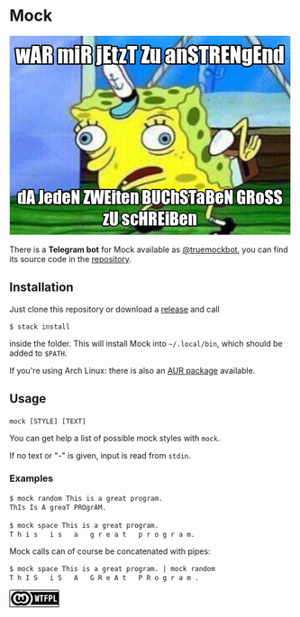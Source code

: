 # Mock

![wAR miR jEtzT Zu anSTRENgEnd dA JedeN ZWEiten BUChSTaBeN GRoSS zU scHREiBen](mock.png)

There is a **Telegram bot** for Mock available as [\@truemockbot](https://t.me/truemockbot), you can find its source code in the [repository](https://git.eisfunke.com/software/mock-telegram-bot).

## Installation

Just clone this repository or download a [release](https://git.eisfunke.com/software/mock/releases) and call

```
$ stack install
```

inside the folder. This will install Mock into `~/.local/bin`, which should be added to `$PATH`.

If you're using Arch Linux: there is also an [AUR package](https://aur.archlinux.org/packages/haskell-mock/) available.


## Usage

`mock [STYLE] [TEXT]`

You can get help a list of possible mock styles with `mock`.

If no text or "-" is given, input is read from `stdin`.

### Examples

```
$ mock random This is a great program.
ThIs Is A greaT PROgrAM.

$ mock space This is a great program.
T h i s   i s   a   g r e a t   p r o g r a m.
```

Mock calls can of course be concatenated with pipes:

```
$ mock space This is a great program. | mock random
T h I S   i S   A   G R e A t   P R o g r a m .
```


[![WTFPL-Badge](wtfpl.png)](http://www.wtfpl.net)
